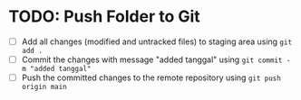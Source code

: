 # TODO: Push Folder to Git

- [ ] Add all changes (modified and untracked files) to staging area using `git add .`
- [ ] Commit the changes with message "added tanggal" using `git commit -m "added tanggal"`
- [ ] Push the committed changes to the remote repository using `git push origin main`
